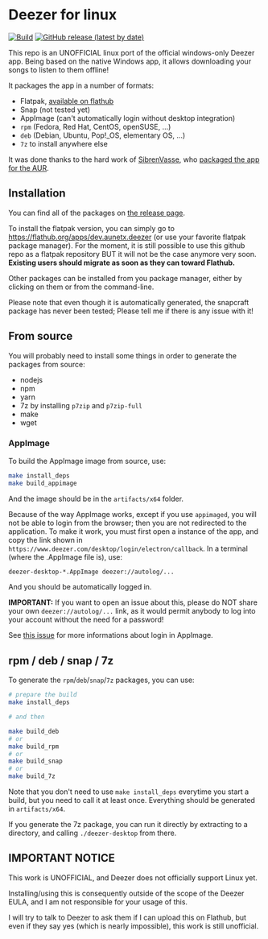 # Deezer for linux

[![Build](https://github.com/aunetx/deezer-linux/actions/workflows/build.yml/badge.svg)](https://github.com/aunetx/deezer-linux/actions/workflows/build.yml)
[![GitHub release (latest by date)](https://img.shields.io/github/v/release/aunetx/deezer-linux)](https://github.com/aunetx/deezer-linux/releases/latest)

This repo is an UNOFFICIAL linux port of the official windows-only Deezer app. Being based on the native Windows app, it allows downloading your songs to listen to them offline!

It packages the app in a number of formats:

- Flatpak, [available on flathub](https://flathub.org/apps/dev.aunetx.deezer)
- Snap (not tested yet)
- AppImage (can't automatically login without desktop integration)
- `rpm` (Fedora, Red Hat, CentOS, openSUSE, ...)
- `deb` (Debian, Ubuntu, Pop!_OS, elementary OS, ...)
- `7z` to install anywhere else

It was done thanks to the hard work of [SibrenVasse](https://github.com/SibrenVasse), who [packaged the app for the AUR](https://github.com/SibrenVasse/deezer).

## Installation

You can find all of the packages on [the release page](https://github.com/aunetx/deezer-linux/releases/latest).

To install the flatpak version, you can simply go to https://flathub.org/apps/dev.aunetx.deezer (or use your favorite flatpak package manager). For the moment, it is still possible to use this github repo as a flatpak repository BUT it will not be the case anymore very soon. **Existing users should migrate as soon as they can toward Flathub.**

Other packages can be installed from you package manager, either by clicking on them or from the command-line.

Please note that even though it is automatically generated, the snapcraft package has never been tested; Please tell me if there is any issue with it!

## From source

You will probably need to install some things in order to generate the packages from source:

- nodejs
- npm
- yarn
- 7z by installing `p7zip` and `p7zip-full`
- make
- wget

### AppImage

To build the AppImage image from source, use:

```sh
make install_deps
make build_appimage
```

And the image should be in the `artifacts/x64` folder.

Because of the way AppImage works, except if you use `appimaged`, you will not be able to login from the browser; then you are not redirected to the application.
To make it work, you must first open a instance of the app, and copy the link shown in `https://www.deezer.com/desktop/login/electron/callback`. In a terminal
(where the .AppImage file is), use:

```sh
deezer-desktop-*.AppImage deezer://autolog/...
```

And you should be automatically logged in.

**IMPORTANT:** If you want to open an issue about this, please do NOT share your own `deezer://autolog/...` link, as it would permit anybody to log into your account without the need for a password!

See [this issue](https://github.com/aunetx/deezer-linux/issues/29) for more informations about login in AppImage.

## rpm / deb / snap / 7z

To generate the `rpm`/`deb`/`snap`/`7z` packages, you can use:

```sh
# prepare the build
make install_deps

# and then

make build_deb
# or
make build_rpm
# or
make build_snap
# or
make build_7z
```

Note that you don't need to use `make install_deps` everytime you start a build, but you need to call it at least once. Everything should be generated in `artifacts/x64`.

If you generate the 7z package, you can run it directly by extracting to a directory, and calling `./deezer-desktop` from there.

## **IMPORTANT NOTICE**

This work is UNOFFICIAL, and Deezer does not officially support Linux yet.

Installing/using this is consequently outside of the scope of the Deezer EULA, and I am not responsible for your usage of this.

I will try to talk to Deezer to ask them if I can upload this on Flathub, but even if they say yes (which is nearly impossible), this work is still unofficial.
